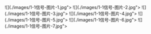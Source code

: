 ﻿![](./images/1-1信号-图片-1.jpg"></div>
![](./images/1-1信号-图片-2.jpg"></div>
![](./images/1-1信号-图片-3.jpg"></div>
![](./images/1-1信号-图片-4.jpg"></div>
![](./images/1-1信号-图片-5.jpg"></div>
![](./images/1-1信号-图片-6.jpg"></div>
![](./images/1-1信号-图片-7.jpg"></div>
